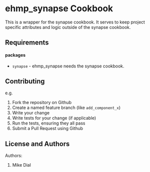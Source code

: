 ehmp_synapse Cookbook
====================
This is a wrapper for the synapse cookbook.  It serves to keep project specific attributes and logic outside of the synapse cookbook.



Requirements
------------

#### packages
- `synapse` - ehmp_synapse needs the synapse cookbook.


Contributing
------------
e.g.
1. Fork the repository on Github
2. Create a named feature branch (like `add_component_x`)
3. Write your change
4. Write tests for your change (if applicable)
5. Run the tests, ensuring they all pass
6. Submit a Pull Request using Github

License and Authors
-------------------
Authors:
 1. Mike Dial
